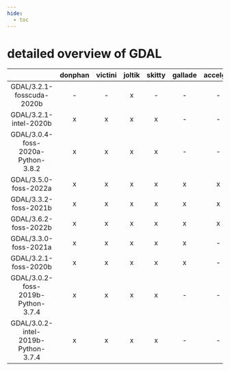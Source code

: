 ```yaml
---
hide:
  - toc
---
```


detailed overview of GDAL
=========================

| |donphan|victini|joltik|skitty|gallade|accelgor|swalot|doduo|
| :---: | :---: | :---: | :---: | :---: | :---: | :---: | :---: | :---: |
|GDAL/3.2.1-fosscuda-2020b|-|-|x|-|-|-|-|-|
|GDAL/3.2.1-intel-2020b|x|x|x|x|-|-|x|x|
|GDAL/3.0.4-foss-2020a-Python-3.8.2|x|x|x|x|-|-|x|x|
|GDAL/3.5.0-foss-2022a|x|x|x|x|x|x|x|x|
|GDAL/3.3.2-foss-2021b|x|x|x|x|x|x|x|x|
|GDAL/3.6.2-foss-2022b|x|x|x|x|x|x|x|x|
|GDAL/3.3.0-foss-2021a|x|x|x|x|x|-|x|x|
|GDAL/3.2.1-foss-2020b|x|x|x|x|x|-|x|x|
|GDAL/3.0.2-foss-2019b-Python-3.7.4|x|x|x|x|-|-|-|x|
|GDAL/3.0.2-intel-2019b-Python-3.7.4|x|x|x|x|-|-|-|-|
